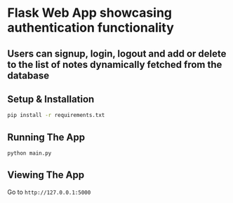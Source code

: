 # Flask Web App showcasing authentication functionality

## Users can signup, login, logout and add or delete to the list of notes dynamically fetched from the database 

## Setup & Installation

```bash
pip install -r requirements.txt
```

## Running The App

```bash
python main.py
```

## Viewing The App

Go to `http://127.0.0.1:5000`
